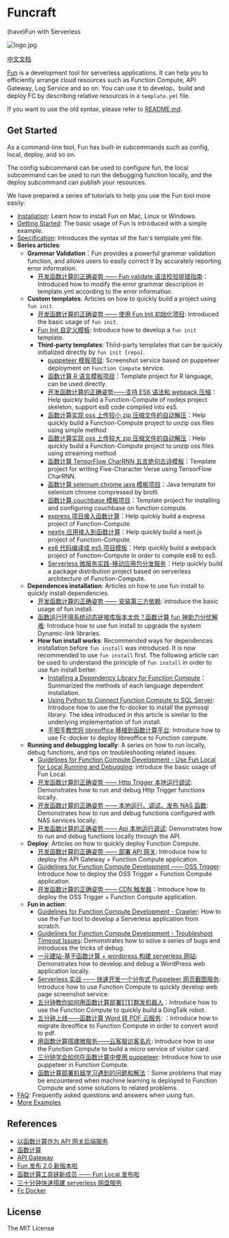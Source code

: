 # Funcraft

(have)Fun with Serverless

![logo.jpg](https://tan-blog.oss-cn-hangzhou.aliyuncs.com/img/20181123143028.png)

[中文文档](https://github.com/aliyun/fun/blob/master/README-zh.md)

[Fun](https://github.com/aliyun/fun) is a development tool for serverless applications. It can help you to efficiently arrange cloud resources such as Function Compute, API Gateway, Log Service and so on. You can use it to develop，build and deploy FC by describing relative resources in a `template.yml` file.

If you want to use the old syntax, please refer to [README.md](https://github.com/aliyun/fun/blob/v1.x/README.md).

## Get Started

As a command-line tool, Fun has built-in subcommands such as config, local, deploy, and so on.

The config subcommand can be used to configure fun, the local subcommand can be used to run the debugging function locally, and the deploy subcommand can publish your resources.

We have prepared a series of tutorials to help you use the Fun tool more easily:

- [Installation](https://github.com/aliyun/fun/blob/master/docs/usage/installation.md): Learn how to install Fun on Mac, Linux or Windows.
- [Getting Started](https://github.com/aliyun/fun/blob/master/docs/usage/getting_started.md): The basic usage of Fun is introduced with a simple example.
- [Specification](https://github.com/aliyun/fun/blob/master/docs/specs/2018-04-03.md): Introduces the syntax of the fun's template.yml file.
- **Series articles**:
  - **Grammar Validation**：Fun provides a powerful grammar validation function, and allows users to easily correct it by accurately reporting error information.
    - [开发函数计算的正确姿势 —— Fun validate 语法校验排错指南](https://yq.aliyun.com/articles/703144)：Introduced how to modify the error grammar description in template.yml according to the error information.
  - **Custom templates**: Articles on how to quickly build a project using `fun init`.
    - [开发函数计算的正确姿势 —— 使用 Fun Init 初始化项目](https://yq.aliyun.com/articles/674363): Introduced the basic usage of `fun init`.
    - [Fun Init 自定义模板](https://yq.aliyun.com/articles/674364): Introduce how to develop a `fun init` template.
    - **Third-party templates**: Third-party templates that can be quickly initialized directly by `fun init [repo]`.
      - [puppeteer 模板项目](https://github.com/vangie/puppeteer-example/): Screenshot service based on puppeteer deployment on `Function Compute` service.
      - [函数计算 R 语言模板项目](https://github.com/vangie/rlang-example)：Template project for R language, can be used directly.
      - [开发函数计算的正确姿势——支持 ES6 语法和 webpack 压缩](https://yq.aliyun.com/articles/701714)：Help quickly build a Function-Compute of nodejs project skeleton, support es6 code compiled into es5.
      - [函数计算实现 oss 上传较小 zip 压缩文件的自动解压](https://github.com/coco-super/simple-fc-uncompress-service-for-oss)：Help quickly build a Function-Compute project to unzip oss files using simple method
      - [函数计算实现 oss 上传较大 zip 压缩文件的自动解压](https://github.com/coco-super/streaming-fc-uncompress-service-for-oss)：Help quickly build a Function-Compute project to unzip oss files using streaming method
      - [函数计算 TensorFlow CharRNN 五言绝句古诗模板](https://github.com/vangie/poetry)：Template project for writing Five-Character Verse using TensorFlow CharRNN.
      - [函数计算 selenium chrome java 模板项目](https://github.com/vangie/packed-selenium-java-example)：Java template for selenium chrome compressed by brotli.
      - [函数计算 couchbase 模板项目](https://github.com/vangie/couchbase-example)：Template project for installing and configuring couchbase on function compute.
      - [express 项目接入函数计算](https://github.com/muxiangqiu/fc-express-nodejs8)：Help quickly build a express project of Function-Compute.
      - [nextjs 应用接入到函数计算](https://github.com/muxiangqiu/fc-next-nodejs8)：Help quickly build a next.js project of Function-Compute.
      - [es6 代码编译成 es5 项目模板](https://github.com/muxiangqiu/fc-skeleton-nodejs8)：Help quickly build a webpack project of Function-Compute in order to compile es6 to es5.
      - [Serverless 微服务实践-移动应用包分发服务](https://github.com/coco-super/package-distribution-service-for-serverless)：Help quickly build a package distribution project based on serverless architecture of Function-Compute.
  - **Dependences installation**: Articles on how to use fun install to quickly install  dependencies.
    - [开发函数计算的正确姿势 —— 安装第三方依赖](https://yq.aliyun.com/articles/688062): introduce the basic usage of fun install.
    - [函数运行环境系统动态链接库版本太低？函数计算 fun 神助力分忧解难](https://yq.aliyun.com/articles/690856): Introduce how to use fun install to upgrade the system Dynamic-link libraries.
    - **How fun install works**: Recommended ways for dependences installation before `fun install` was introduced. It is now recommended to use `fun install` first. The following article can be used to understand the principle of `fun install` in order to use fun install better.
        - [Installing a Dependency Library for Function Compute](https://yq.aliyun.com/articles/602147)：Summarized the methods of each language dependent installation.
        - [Using Python to Connect Function Compute to SQL Server](https://yq.aliyun.com/articles/691081): Introduce how to use the fc-docker to install the pymssql library. The idea introduced in this article is similar to the underlying implementation of fun install.
        - [手把手教您将 libreoffice 移植到函数计算平台](https://yq.aliyun.com/articles/674330): Introduce how to use Fc-docker to deploy libreoffice to Function compute.
  - **Running and debugging locally**: A series on how to run locally, debug functions, and tips on troubleshooting related issues.
    - [Guidelines for Function Compute Development - Use Fun Local for Local Running and Debugging](https://yq.aliyun.com/articles/686333): introduce the basic usage of Fun Local.
    - [开发函数计算的正确姿势 —— Http Trigger 本地运行调试](https://yq.aliyun.com/articles/683683):  Demonstrates how to run and debug Http Trigger functions locally.
    - [开发函数计算的正确姿势 —— 本地运行、调试、发布 NAS 函数](https://yq.aliyun.com/articles/683684):  Demonstrates how to run and debug functions configured with NAS services locally.
    - [开发函数计算的正确姿势 —— Api 本地运行调试](https://yq.aliyun.com/articles/683685):  Demonstrates how to run and debug functions locally through the API.
  - **Deploy**: Articles on how to quickly deploy Function Compute.
    - [开发函数计算的正确姿势 —— 部署 API 网关](https://yq.aliyun.com/articles/689185): Introduce how to deploy the API Gateway + Function Compute application.
    - [Guidelines for Function Compute Development —— OSS Trigger](https://yq.aliyun.com/articles/702667): Introduce how to deploy the OSS Trigger + Function Compute application.
    - [开发函数计算的正确姿势 —— CDN 触发器](https://yq.aliyun.com/articles/700808)：Introduce how to deploy the OSS Trigger + Function Compute application.
  - **Fun in action**:
    - [Guidelines for Function Compute Development - Crawler](https://yq.aliyun.com/articles/686340): How to use the Fun tool to develop a Serverless application from scratch.
    - [Guidelines for Function Compute Development - Troubleshoot Timeout Issues](https://yq.aliyun.com/articles/686349): Demonstrates how to solve a series of bugs and introduces the tricks of debug.
    - [一元建站-基于函数计算 + wordpress 构建 serverless 网站](https://yq.aliyun.com/articles/721594): Demonstrates how to develop and debug a WordPress web application locally.
    - [Serverless 实战 —— 快速开发一个分布式 Puppeteer 网页截图服务](https://yq.aliyun.com/articles/727915): Introduce how to use Function Compute to quickly develop web page screenshot service.
    - [五分钟教你如何用函数计算部署钉钉群发机器人](https://yq.aliyun.com/articles/682133)：Introduce how to use the Function Compute to quickly build a DingTalk robot.
    - [五分钟上线——函数计算 Word 转 PDF 云服务](https://yq.aliyun.com/articles/674284): ：Introduce how to migrate ibreoffice to Function Compute in order to convert word to pdf.
    - [用函数计算搭建微服务——云客服访客名片](https://yq.aliyun.com/articles/674378): Introduce how to use the Function Compute to build a micro service of visitor card.
    - [三分钟学会如何在函数计算中使用 puppeteer](https://yq.aliyun.com/articles/602877): Introduce how to use puppeteer in Function Compute.
    - [函数计算部署机器学习遇到的问题和解法](https://yq.aliyun.com/articles/630289)：Some problems that may be encountered when machine learning is deployed to Function Compute and some solutions to related problems.
- [FAQ](https://github.com/aliyun/fun/blob/master/docs/usage/faq.md): Frequently asked questions and answers when using fun.
- [More Examples](https://github.com/aliyun/fun/tree/master/examples)

## References

- [以函数计算作为 API 网关后端服务](https://help.aliyun.com/document_detail/54788.html)
- [函数计算](https://www.aliyun.com/product/fc)
- [API Gateway](https://www.aliyun.com/product/apigateway)
- [Fun 发布 2.0 新版本啦](https://yq.aliyun.com/articles/604490)
- [函数计算工具链新成员 —— Fun Local 发布啦](https://yq.aliyun.com/articles/672656)
- [三十分钟快速搭建 serverless 网盘服务](https://yq.aliyun.com/articles/613780)
- [Fc Docker](https://github.com/aliyun/fc-docker)

## License

The MIT License
